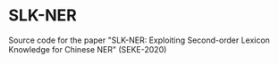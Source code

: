 # SLK-NER
Source code for the paper "SLK-NER: Exploiting Second-order Lexicon Knowledge for Chinese NER" (SEKE-2020)
